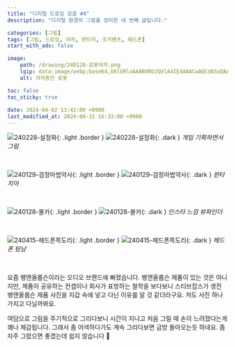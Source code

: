 ```yaml
---
title: "디지털 드로잉 모음 #4"
description: "디지털 환경의 그림을 정리한 네 번째 글입니다."

categories: [그림]
tags: [그림, 드로잉, 야자, 판타지, 조거팬츠, 헤드폰]
start_with_ads: false

image:
    path: /drawing/240128-로봇야자.png
    lqip: data:image/webp;base64,UklGRloAAABXRUJQVlA4IE4AAACwAQCdASoQAAgAAgA0JQBOgB36ciQAAP73Zxg8nMfva2Os143DTtvMAxoT1TRUfxmUiXdGG2V8tdhdRzeD1G4Kyg7P6bSZH60qEDAgAAA=
    alt: 야자중인 로봇

toc: false
toc_sticky: true
 
date: 2024-04-02 13:42:00 +0900
last_modified_at: 2024-04-15 16:33:00 +0900
---
```


![240228-설정화](/drawing/240228-설정화.png){: .light .border }
![240228-설정화](/drawing/240228-설정화.png){: .dark }
_게임 기획하면서 그림_

<br>

![240129-검정마법약사](/drawing/240129-검정마법약사.png){: .light .border }
![240129-검정마법약사](/drawing/240129-검정마법약사.png){: .dark }
_판타지아_

<br>

![240128-몰카](/drawing/240128-카메라.png){: .light .border }
![240128-몰카](/drawing/240128-카메라.png){: .dark }
_인스타 느낌 뷰파인더_

<br>

![240415-헤드폰목도리](/drawing/240415-헤드폰목도리.png){: .light .border }
![240415-헤드폰목도리](/drawing/240415-헤드폰목도리.png){: .dark }
_헤드폰 탐남_

<br>

요즘 뱅앤올룹슨이라는 오디오 브랜드에 빠졌습니다. 뱅앤올룹슨 제품이 있는 것은 아니지만, 제품이 공유하는 컨셉이나 회사가 표방하는 철학을 보다보니 스티브잡스가 생전 뱅앤올룹슨 제품 사진을 지갑 속에 넣고 다닌 이유를 알 것 같더라구요. 저도 사진 하나 가지고 다닐까봐요.

여담으로 그림을 주기적으로 그리다보니 시간이 지나고 처음 그릴 때 손이 느려졌다는게 꽤나 체감됩니다. 그래서 좀 어색하다가도 계속 그리다보면 금방 돌아오는듯 하네요. 좀 자주 그렸으면 좋겠는데 쉽지 않습니다 🥲